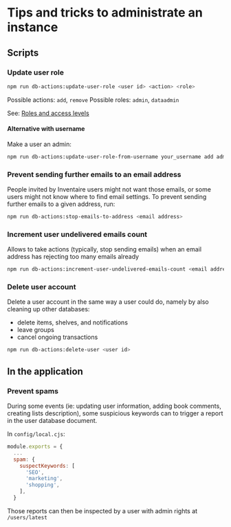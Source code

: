 # Tips and tricks to administrate an instance

## Scripts

### Update user role

```sh
npm run db-actions:update-user-role <user id> <action> <role>
```

Possible actions: `add`, `remove`
Possible roles: `admin`, `dataadmin`

See: [Roles and access levels](https://wiki.inventaire.io/wiki/Roles_and_access_levels)

#### Alternative with username

Make a user an admin:

```sh
npm run db-actions:update-user-role-from-username your_username add admin
```

### Prevent sending further emails to an email address

People invited by Inventaire users might not want those emails, or some users might not know where to find email settings. To prevent sending further emails to a given address, run:

```sh
npm run db-actions:stop-emails-to-address <email address>
```

### Increment user undelivered emails count

Allows to take actions (typically, stop sending emails) when an email address has rejecting too many emails already
```sh
npm run db-actions:increment-user-undelivered-emails-count <email address>
```

### Delete user account

Delete a user account in the same way a user could do, namely by also cleaning up other databases:
* delete items, shelves, and notifications
* leave groups
* cancel ongoing transactions

```sh
npm run db-actions:delete-user <user id>
```

## In the application

### Prevent spams

During some events (ie: updating user information, adding book comments, creating lists description), some suspicious keywords can to trigger a report in the user database document.

In `config/local.cjs`:

```js
module.exports = {
  ...
  spam: {
    suspectKeywords: [
      'SEO',
      'marketing',
      'shopping',
    ],
  }
```
Those reports can then be inspected by a user with admin rights at `/users/latest`
